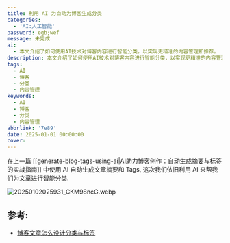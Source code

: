 ```yaml
---
title: 利用 AI 为自动为博客生成分类
categories:
  - 'AI:人工智能'
password: egb;wef
message: 未完成
ai:
  - 本文介绍了如何使用AI技术对博客内容进行智能分类，以实现更精准的内容管理和推荐。
description: 本文介绍了如何使用AI技术对博客内容进行智能分类，以实现更精准的内容管理和推荐。
tags:
  - AI
  - 博客
  - 分类
  - 内容管理
keywords:
  - AI
  - 博客
  - 分类
  - 内容管理
abbrlink: '7e89'
date: 2025-01-01 00:00:00
cover:
---
```


在上一篇 [[generate-blog-tags-using-ai|AI助力博客创作：自动生成摘要与标签的实战指南]] 中使用 AI 自动生成文章摘要和 Tags, 这次我们依旧利用 AI 来帮我们为文章进行智能分类.

![20250102025931_CKM98ncG.webp](https://blog-1258270892.cos.ap-chengdu.myqcloud.com/source/image/20250102025931_CKM98ncG.webp)

## 参考:

- [博客文章怎么设计分类与标签](https://blog.jiumoz.com/archives/bo-ke-wen-zhang-zen-me-she-ji-fen-lei-yu-biao-qian)